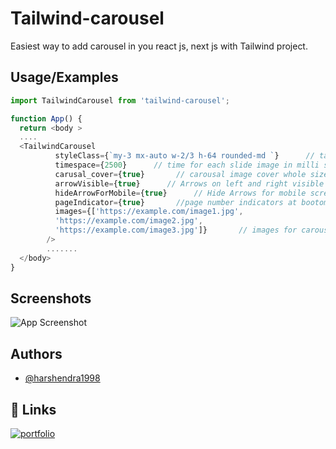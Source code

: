 
# Tailwind-carousel

Easiest way to add carousel in you react js, next js with Tailwind project.




## Usage/Examples

```javascript
import TailwindCarousel from 'tailwind-carousel';

function App() {
  return <body >
  ....
  <TailwindCarousel
          styleClass={`my-3 mx-auto w-2/3 h-64 rounded-md `}      // tailwind class styles
          timespace={2500}      // time for each slide image in milli second
          carusal_cover={true}       // carousal image cover whole size (true) or contain inside (false)
          arrowVisible={true}      // Arrows on left and right visible ?
          hideArrowForMobile={true}      // Hide Arrows for mobile screens if arrowVisible is true ?
          pageIndicator={true}       //page number indicators at bootom as dots visible ?
          images={['https://example.com/image1.jpg',
          'https://example.com/image2.jpg',
          'https://example.com/image3.jpg']}       // images for carousal in Array format
        />
        .......
  </body>
}
```


## Screenshots

![App Screenshot](https://blogger.googleusercontent.com/img/a/AVvXsEihx_TX_y_LFXtV8weuCbOgSH6Uy8g8Z3IIffeYX2wb_bKp35XqNNuNV6MzYhl30JkiAJLD7t_hR8cENoNLNDzYnKx9cBxaG8MR1XzFExs2zB72D6UM5vldqNWpPJIwij4D-XjrLHqbjkBHIflIa2erNyREOV2fI7PsH6oXGw1NmBIugTLfra5O_LcR=w557-h148)


## Authors

- [@harshendra1998](https://www.github.com/harshendra1998)


## 🔗 Links
[![portfolio](https://img.shields.io/badge/my_portfolio-000?style=for-the-badge&logo=ko-fi&logoColor=white)](https://harshendra.web.app/)

